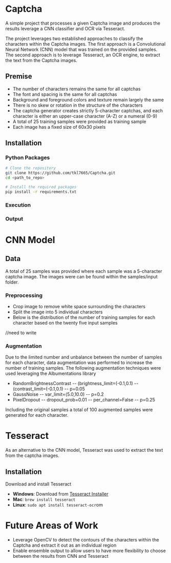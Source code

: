 # Captcha

A simple project that processes a given Captcha image and produces the results leverage a CNN classifier and OCR via Tesseract.

The project leverages two established approaches to classify the characters within the Captcha images. The first approach is a Convolutional Neural Network (CNN) model that was trained on the provided samples. The second approach is to leverage Tesseract, an OCR engine, to extract the text from the Captcha images.

## Premise
- The number of characters remains the same for all captchas
- The font and spacing is the same for all captchas
- Background and foreground colors and texture remain largely the same
- There is no skew or rotation in the structure of the characters
- The captcha generator creates strictly 5-character captchas, and each character is either an upper-case character (A-Z) or a numeral (0-9)
- A total of 25 training samples were provided as training sample
- Each image has a fixed size of 60x30 pixels

## Installation

### Python Packages
```bash
# Clone the repository
git clone https://github.com/tkl7665/Captcha.git
cd <path_to_repo>

# Install the required packages
pip install -r requirements.txt
```

### Execution

### Output


# CNN Model

## Data
A total of 25 samples was provided where each sample was a 5-character captcha image. The images were can be found within the samples/input folder.

### Preprocessing
- Crop image to remove white space surrounding the characters
- Split the image into 5 individual characters
- Below is the distribution of the number of training samples for each character based on the twenty five input samples

//need to write

### Augmentation
Due to the limited number and unbalance between the number of samples for each character, data augmentation was performed to increase the number of training samples. The following augmentation techniques were used leveraging the Albumentations library

- RandomBrightnessContrast
    -- (brightness_limit=(-0.1,0.1)
    -- (contrast_limit=(-0.1,0.1)
    -- p=0.05
- GaussNoise
    -- var_limit=(5.0,10.0)
    -- p=0.2
- PixelDropout
    -- dropout_prob=0.01
    -- per_channel=False
    -- p=0.25

Including the original samples a total of 100 augmented samples were generated for each character.

# Tesseract
As an alternative to the CNN model, Tesseract was used to extract the text from the captcha images.

## Installation
Download and install Tesseract

- **Windows**: Download from [Tesseract Installer](https://github.com/UB-Mannheim/tesseract/wiki)
- **Mac**: `brew install tesseract`
- **Linux**: `sudo apt install tesseract-ocr`om

# Future Areas of Work
- Leverage OpenCV to detect the contours of the characters within the Captcha and extract it out as an individual region
- Enable ensemble output to allow users to have more flexibility to choose between the results from CNN and Tesseract

